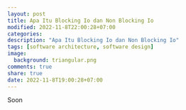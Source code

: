 ```yaml
---
layout: post
title: Apa Itu Blocking Io dan Non Blocking Io
modified: 2022-11-8T22:00:28+07:00
categories:
description: "Apa Itu Blocking Io dan Non Blocking Io"
tags: [software architecture, software design]
image:
  background: triangular.png
comments: true
share: true
date: 2022-11-8T19:00:28+07:00
---
```


Soon